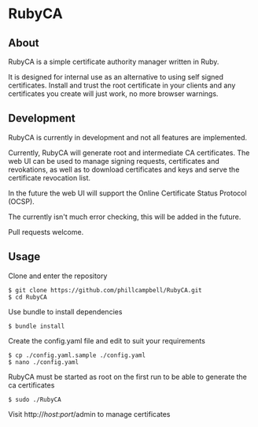 # RubyCA

## About
RubyCA is a simple certificate authority manager written in Ruby.

It is designed for internal use as an alternative to using self signed certificates. Install and trust the root certificate in your clients and any certificates you create will just work, no more browser warnings.

## Development
RubyCA is currently in development and not all features are implemented. 

Currently, RubyCA will generate root and intermediate CA certificates. The web UI can be used to manage signing requests, certificates and revokations, as well as to download certificates and keys and serve the certificate revocation list. 

In the future the web UI will support the Online Certificate Status Protocol (OCSP).

The currently isn't much error checking, this will be added in the future.

Pull requests welcome.

## Usage

Clone and enter the repository

    $ git clone https://github.com/phillcampbell/RubyCA.git
    $ cd RubyCA

Use bundle to install dependencies

    $ bundle install
    
Create the config.yaml file and edit to suit your requirements

    $ cp ./config.yaml.sample ./config.yaml
    $ nano ./config.yaml

RubyCA must be started as root on the first run to be able to generate the ca certificates

    $ sudo ./RubyCA
    
Visit http://*host*:*port*/admin to manage certificates